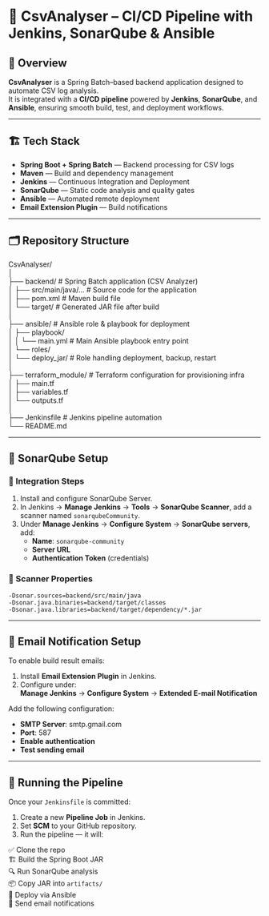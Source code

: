 # 🧩 CsvAnalyser – CI/CD Pipeline with Jenkins, SonarQube & Ansible

## 📘 Overview
**CsvAnalyser** is a Spring Batch–based backend application designed to automate CSV log analysis.  
It is integrated with a **CI/CD pipeline** powered by **Jenkins**, **SonarQube**, and **Ansible**, ensuring smooth build, test, and deployment workflows.

---

## 🏗️ Tech Stack
- **Spring Boot + Spring Batch** — Backend processing for CSV logs  
- **Maven** — Build and dependency management  
- **Jenkins** — Continuous Integration and Deployment  
- **SonarQube** — Static code analysis and quality gates  
- **Ansible** — Automated remote deployment  
- **Email Extension Plugin** — Build notifications  

---

## 🗂️ Repository Structure
CsvAnalyser/  
│  
├── backend/ # Spring Batch application (CSV Analyzer)  
│   ├── src/main/java/... # Source code for the application  
│   ├── pom.xml # Maven build file  
│   └── target/ # Generated JAR file after build  
│  
├── ansible/ # Ansible role & playbook for deployment  
│   ├── playbook/  
│   │   └── main.yml # Main Ansible playbook entry point  
│   └── roles/  
│       └── deploy_jar/ # Role handling deployment, backup, restart  
│  
├── terraform_module/ # Terraform configuration for provisioning infra  
│   ├── main.tf  
│   ├── variables.tf  
│   └── outputs.tf  
│  
├── Jenkinsfile # Jenkins pipeline automation  
└── README.md  

---

## 🧱 SonarQube Setup

### 🔹 Integration Steps

1. Install and configure SonarQube Server.
2. In Jenkins → **Manage Jenkins** → **Tools** → **SonarQube Scanner**, add a scanner named `sonarqubeCommunity`.
3. Under **Manage Jenkins** → **Configure System** → **SonarQube servers**, add:  
   - **Name**: `sonarqube-community`  
   - **Server URL**  
   - **Authentication Token** (credentials)

### 🔹 Scanner Properties

```properties
-Dsonar.sources=backend/src/main/java  
-Dsonar.java.binaries=backend/target/classes  
-Dsonar.java.libraries=backend/target/dependency/*.jar  
```

---

## 📧 Email Notification Setup

To enable build result emails:

1. Install **Email Extension Plugin** in Jenkins.  
2. Configure under:  
   **Manage Jenkins** → **Configure System** → **Extended E-mail Notification**

Add the following configuration:

- **SMTP Server**: smtp.gmail.com  
- **Port**: 587  
- **Enable authentication**  
- **Test sending email**  

---

## 🏁 Running the Pipeline

Once your `Jenkinsfile` is committed:

1. Create a new **Pipeline Job** in Jenkins.  
2. Set **SCM** to your GitHub repository.  
3. Run the pipeline — it will:

✅ Clone the repo  
🏗️ Build the Spring Boot JAR  
🔍 Run SonarQube analysis  
📦 Copy JAR into `artifacts/`  
🚀 Deploy via Ansible  
📧 Send email notifications  
